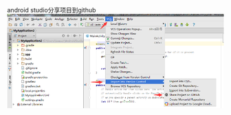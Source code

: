 android studio分享项目到github<br />
![](https://github.com/wang-yao/MyApplication/blob/master/QQ%E6%88%AA%E5%9B%BE20160617133850.png)
